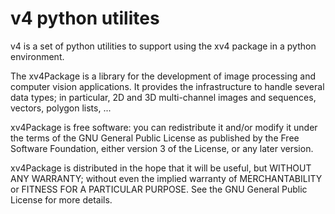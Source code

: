 v4 python utilites
==================

v4 is a set of python utilities to support using the xv4 package
in a python environment.

The xv4Package is a library for the development of image processing and
computer vision applications. It provides the infrastructure to handle
several data types; in particular, 2D and 3D multi-channel images and
sequences, vectors, polygon lists, ...

xv4Package is free software: you can redistribute it and/or modify
it under the terms of the GNU General Public License as published by
the Free Software Foundation, either version 3 of the License, or
any later version.

xv4Package is distributed in the hope that it will be useful,
but WITHOUT ANY WARRANTY; without even the implied warranty of
MERCHANTABILITY or FITNESS FOR A PARTICULAR PURPOSE.  See the
GNU General Public License for more details.

